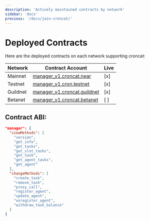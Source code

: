 ```yaml
---
description: 'Actively maintained contracts by network'
sidebar: 'docs'
previous: '/docs/join-croncat/'
---
```


# Deployed Contracts

Here are the deployed contracts on each network supporting croncat:

| Network | Contract Account | Live |
|----|----|----|
| Mainnet | [manager_v1.croncat.near](https://explorer.near.org/accounts/manager_v1.croncat.near) | [x] |
| Testnet | [manager_v1.cron.testnet](https://explorer.testnet.near.org/accounts/manager_v1.cron.testnet) | [x] |
| Guildnet | [manager_v1.croncat.guildnet](https://explorer.guildnet.near.org/accounts/manager_v1.croncat.guildnet) | [x] |
| Betanet | [manager_v1.croncat.betanet](https://explorer.betanet.near.org/accounts/manager_v1.croncat.betanet) | [ ] |

## Contract ABI:

```json
"manager": {
  "viewMethods": [
    "version",
    "get_info",
    "get_tasks",
    "get_slot_tasks",
    "get_task",
    "get_agent_tasks",
    "get_agent"
  ],
  "changeMethods": [
    "create_task",
    "remove_task",
    "proxy_call",
    "register_agent",
    "update_agent",
    "unregister_agent",
    "withdraw_task_balance"
  ]
}
```
